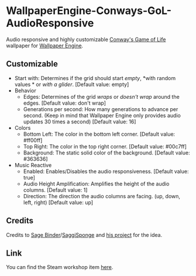 # WallpaperEngine-Conways-GoL-AudioResponsive
Audio responsive and highly customizable [Conway's Game of Life](https://en.wikipedia.org/wiki/Conway%27s_Game_of_Life) wallpaper for [Wallpaper Engine](https://www.wallpaperengine.io/en).

## Customizable
* Start with:
Determines if the grid should start *empty*, *with random values * or *with a glider*.
\[Default value: empty]
* Behavior
  * Edges:
  Determines of the grid *wraps* or *doesn't wrap* around the edges.
  \[Default value: don't wrap]
  * Generations per second:
  How many generations to advance per second. (Keep in mind that Wallpaper Engine only provides audio updates 30 times a second)
  \[Default value: 16]
* Colors
  * Bottom Left:
  The color in the bottom left corner.
  \[Default value: #ff00ff]
  * Top Right:
  The color in the top right corner.
  \[Default value: #00c7ff]
  * Background:
  The static solid color of the background.
  \[Default value: #363636]
* Music Reactive
  * Enabled:
  Enables/Disables the audio responsiveness.
  \[Default value: true]
  * Audio Height Amplification:
  Amplifies the height of the audio columns.
  \[Default value: 1]
  * Direction:
  The direction the audio columns are facing. (up, down, left, right)
  \[Default value: up]

## Credits
Credits to [Sage Binder](https://github.com/SageBinder)/[SaggiSponge](https://steamcommunity.com/id/SaggiSponge/) and [his project](https://github.com/SageBinder/Wallpapers-For-WallpaperEngine/tree/0a129d68c64328e5c735fcf10e3290387db08612/GameOfLifeResponsiveAudio#wallpaperengine-conway-life-audio-responsive) for the idea.

## Link
You can find the Steam workshop item [here](https://steamcommunity.com/sharedfiles/filedetails/?id=2628336501).
